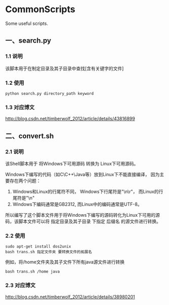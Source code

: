 # CommonScripts
Some useful scripts.

## 一、search.py
### 1.1 说明
该脚本用于在制定目录及其子目录中查找[含有关键字的文件]

### 1.2 使用
```
python search.py directory_path keyword
```

### 1.3 对应博文
http://blog.csdn.net/timberwolf_2012/article/details/43816899


## 二、convert.sh
### 2.1 说明

该Shell脚本用于 将Windows下可用源码 转换为 Linux下可用源码。

Windows下编写的代码（如C\C++\Java等）放到Linux下不能直接编译， 因为主要存在两个问题：
1. Windows和Linux的行尾符不同， Windows下行尾符是"\n\r"， 而Linux的行尾符是"\n"
2. Windows下编码通常是GB2312, 而Linux中的编码通常是UTF-8。

所以编写了这个脚本文件用于将Windows下编写的源码转化为Linux下可用的源码，该脚本文件可以将 指定目录及其子目录 下指定 后缀名 的源文件进行转换。

### 2.2 使用

```
sudo apt-get install dos2unix
bash trans.sh 指定文件夹 要转换文件的拓展名
```

例如，将/home文件夹及其子文件下所有java源文件进行转换
```
bash trans.sh /home java
```

### 2.3 对应博文

http://blog.csdn.net/timberwolf_2012/article/details/38980201
